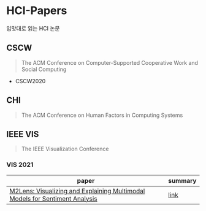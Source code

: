 # HCI-Papers

입맛대로 읽는 HCI 논문

## CSCW

> The ACM Conference on Computer-Supported Cooperative Work and Social Computing

- CSCW2020

## CHI

> The ACM Conference on Human Factors in Computing Systems 

## IEEE VIS

> The IEEE Visualization Conference

### VIS 2021

|paper|summary|
|-|-|
|[M2Lens: Visualizing and Explaining Multimodal Models for Sentiment Analysis](https://arxiv.org/pdf/2107.08264.pdf)|[link](/VIS2021/m2lens.md)|


